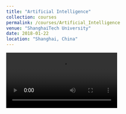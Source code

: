 ```yaml
---
title: "Artificial Intelligence"
collection: courses
permalink: /courses/Artificial_Intelligence
venue: "ShanghaiTech University"
date: 2018-01-22
location: "Shanghai, China"
---
```

<video src="AI.mp4">Our final project result</video>